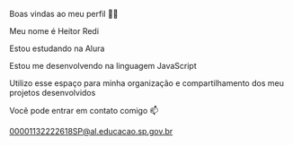 Boas vindas ao meu perfil 💙💙

Meu nome é Heitor Redi

Estou estudando na Alura

Estou me desenvolvendo na linguagem JavaScript

Utilizo esse espaço para minha organização e compartilhamento dos meu projetos desenvolvidos

Você pode entrar em contato comigo 📫

00001132222618SP@al.educacao.sp.gov.br
